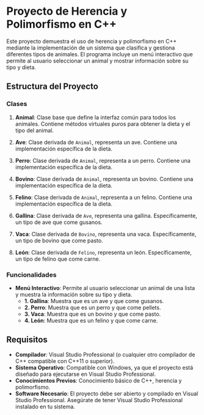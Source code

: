 # Proyecto de Herencia y Polimorfismo en C++

Este proyecto demuestra el uso de herencia y polimorfismo en C++ mediante la implementación de un sistema que clasifica y gestiona diferentes tipos de animales. El programa incluye un menú interactivo que permite al usuario seleccionar un animal y mostrar información sobre su tipo y dieta.

## Estructura del Proyecto

### Clases

1. **Animal**: Clase base que define la interfaz común para todos los animales. Contiene métodos virtuales puros para obtener la dieta y el tipo del animal.
   
2. **Ave**: Clase derivada de `Animal`, representa un ave. Contiene una implementación específica de la dieta.
   
3. **Perro**: Clase derivada de `Animal`, representa a un perro. Contiene una implementación específica de la dieta.
   
4. **Bovino**: Clase derivada de `Animal`, representa un bovino. Contiene una implementación específica de la dieta.
   
5. **Felino**: Clase derivada de `Animal`, representa a un felino. Contiene una implementación específica de la dieta.

6. **Gallina**: Clase derivada de `Ave`, representa una gallina. Específicamente, un tipo de ave que come gusanos.

7. **Vaca**: Clase derivada de `Bovino`, representa una vaca. Específicamente, un tipo de bovino que come pasto.

8. **León**: Clase derivada de `Felino`, representa un león. Específicamente, un tipo de felino que come carne.

### Funcionalidades

- **Menú Interactivo**: Permite al usuario seleccionar un animal de una lista y muestra la información sobre su tipo y dieta.
  - **1. Gallina**: Muestra que es un ave y que come gusanos.
  - **2. Perro**: Muestra que es un perro y que come pellets.
  - **3. Vaca**: Muestra que es un bovino y que come pasto.
  - **4. León**: Muestra que es un felino y que come carne.

## Requisitos

- **Compilador**: Visual Studio Professional (o cualquier otro compilador de C++ compatible con C++11 o superior).
- **Sistema Operativo**: Compatible con Windows, ya que el proyecto está diseñado para ejecutarse en Visual Studio Professional.
- **Conocimientos Previos**: Conocimiento básico de C++, herencia y polimorfismo.
- **Software Necesario**: El proyecto debe ser abierto y compilado en Visual Studio Professional. Asegúrate de tener Visual Studio Professional instalado en tu sistema.
